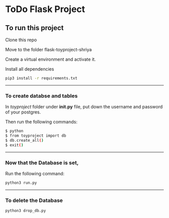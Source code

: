 # ToDo Flask Project 

## To run this project

Clone this repo

Move to the folder  flask-toyproject-shriya

Create a virtual environment and activate it.

Install all dependencies

```bash
pip3 install -r requirements.txt
```

<hr>

### To create databse and tables

In *toyproject* folder under **__init__.py** file, put down the username and password of your postgres.

Then run the following commands:

```bash  
$ python
$ from toyproject import db
$ db.create_all()
$ exit()
```
<hr>

### Now that the Database is set,

Run the following command:
```bash
python3 run.py
```

<hr>

### To delete the Database

```bash  
python3 drop_db.py 
```
